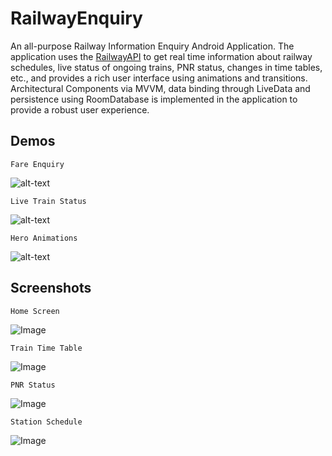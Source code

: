 # RailwayEnquiry
 
An all-purpose Railway Information Enquiry Android Application.
The application uses the [RailwayAPI](https://railwayapi.com/) to get real time information about railway schedules, live status of ongoing trains, PNR status, changes in time tables, etc., and provides a rich user interface using animations and transitions. 
Architectural Components via MVVM, data binding through LiveData and persistence using RoomDatabase is implemented in the application to provide a robust user experience.

## Demos  
  
```
Fare Enquiry  
```  
![alt-text](https://i.ibb.co/rmS0s6S/ezgif-7-dfaa66e608f2.gif)  
  
```
Live Train Status  
```
![alt-text](https://i.ibb.co/m9DFmnc/ezgif-7-28d8dcd62e33.gif)  
  
```
Hero Animations  
```
![alt-text](https://i.ibb.co/fpnGZ0r/ezgif-7-1518e41c1a40.gif)  

  
  
## Screenshots
  
```
Home Screen  
```
![Image](https://i.ibb.co/wsY22vq/Screenshot-20200217-142054-1581930262-77605.jpg "Home Screen")  
  
```
Train Time Table  
```  
![Image](https://i.ibb.co/RBHmVWB/Screenshot-20200217-135515-1581930581-59005.jpg "Train Time Table")  
  
```
PNR Status  
```
![Image](https://i.ibb.co/Tbvy6b9/Screenshot-20200217-144930-1581931276-10127.jpg  "PNR Status Page")  
  
```
Station Schedule  
```  
![Image](https://i.ibb.co/sWbWJTG/Screenshot-20200217-135652-1581931393-36406.jpg "Station Schedule")  

